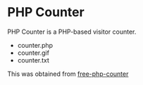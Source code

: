# PHP Counter

PHP Counter is a PHP-based visitor counter.

  - counter.php
  - counter.gif
  - counter.txt
 
This was obtained from [free-php-counter](http://www.free-php-counter.com)
   